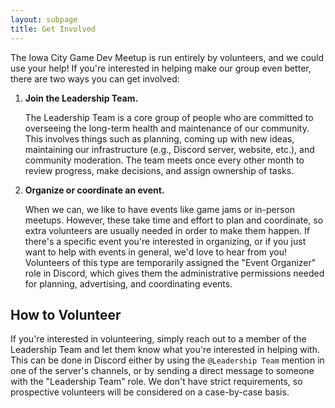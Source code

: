 ```yaml
---
layout: subpage
title: Get Involved
---
```


The Iowa City Game Dev Meetup is run entirely by volunteers, and we could use your help! If you're interested in helping make our group even better, there are two ways you can get involved:

1. **Join the Leadership Team.**

   The Leadership Team is a core group of people who are committed to overseeing the long-term health and maintenance of our community. This involves things such as planning, coming up with new ideas, maintaining our infrastructure (e.g., Discord server, website, etc.), and community moderation. The team meets once every other month to review progress, make decisions, and assign ownership of tasks.

2. **Organize or coordinate an event.**

   When we can, we like to have events like game jams or in-person meetups. However, these take time and effort to plan and coordinate, so extra volunteers are usually needed in order to make them happen. If there's a specific event you're interested in organizing, or if you just want to help with events in general, we'd love to hear from you! Volunteers of this type are temporarily assigned the "Event Organizer" role in Discord, which gives them the administrative permissions needed for planning, advertising, and coordinating events.

## How to Volunteer

If you're interested in volunteering, simply reach out to a member of the Leadership Team and let them know what you're interested in helping with. This can be done in Discord either by using the `@Leadership Team` mention in one of the server's channels, or by sending a direct message to someone with the "Leadership Team" role. We don't have strict requirements, so prospective volunteers will be considered on a case-by-case basis.
